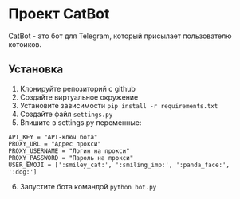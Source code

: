 # Проект CatBot

CatBot - это бот для Telegram, который присылает пользователю котоиков.

## Установка

1. Клонируйте репозиторий с github
2. Создайте виртуальное окружение
3. Установите зависимости `pip install -r requirements.txt`
4. Создайте файл `settings.py`
5. Впишите в settings.py переменные:
```
API_KEY = "API-ключ бота"
PROXY_URL = "Адрес прокси"
PROXY_USERNAME = "Логин на прокси"
PROXY_PASSWORD = "Пароль на прокси"
USER_EMOJI = [':smiley_cat:', ':smiling_imp:', ':panda_face:', ':dog:']
```
6. Запустите бота командой `python bot.py`
